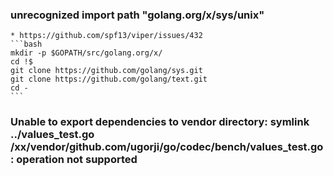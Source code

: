 ### unrecognized import path "golang.org/x/sys/unix"
    * https://github.com/spf13/viper/issues/432
    ```bash
    mkdir -p $GOPATH/src/golang.org/x/
    cd !$
    git clone https://github.com/golang/sys.git
    git clone https://github.com/golang/text.git
    cd -
    ```
### Unable to export dependencies to vendor directory: symlink ../values_test.go /xx/vendor/github.com/ugorji/go/codec/bench/values_test.go: operation not supported    